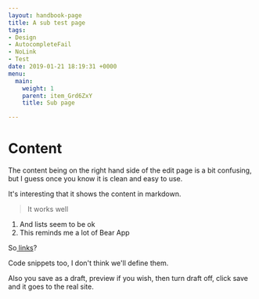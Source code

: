 ```yaml
---
layout: handbook-page
title: A sub test page
tags:
- Design
- AutocompleteFail
- NoLink
- Test
date: 2019-01-21 18:19:31 +0000
menu:
  main:
    weight: 1
    parent: item_Grd6ZxY
    title: Sub page

---
```

# Content

The content being on the right hand side of the edit page is a bit confusing, but I guess once you know it is clean and easy to use.

It's interesting that it shows the content in markdown.

> It works well

1. And lists seem to be ok
2. This reminds me a lot of Bear App

So[ links](goggle.com "Link")?

Code snippets too, I don't think we'll define them.

Also you save as a draft, preview if you wish, then turn draft off, click save and it goes to the real site.
